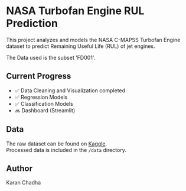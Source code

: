 # NASA Turbofan Engine RUL Prediction

This project analyzes and models the NASA C-MAPSS Turbofan Engine dataset to predict Remaining Useful Life (RUL) of jet engines.

The Data used is the subset 'FD001'.

## Current Progress
- ✅ Data Cleaning and Visualization completed
- ✅ Regression Models
- ✅ Classification Models
- 🔜 Dashboard (Streamlit)

## Data
The raw dataset can be found on [Kaggle](https://www.kaggle.com/datasets/behrad3d/nasa-cmaps/data).  
Processed data is included in the `/data` directory.

## Author
Karan Chadha
